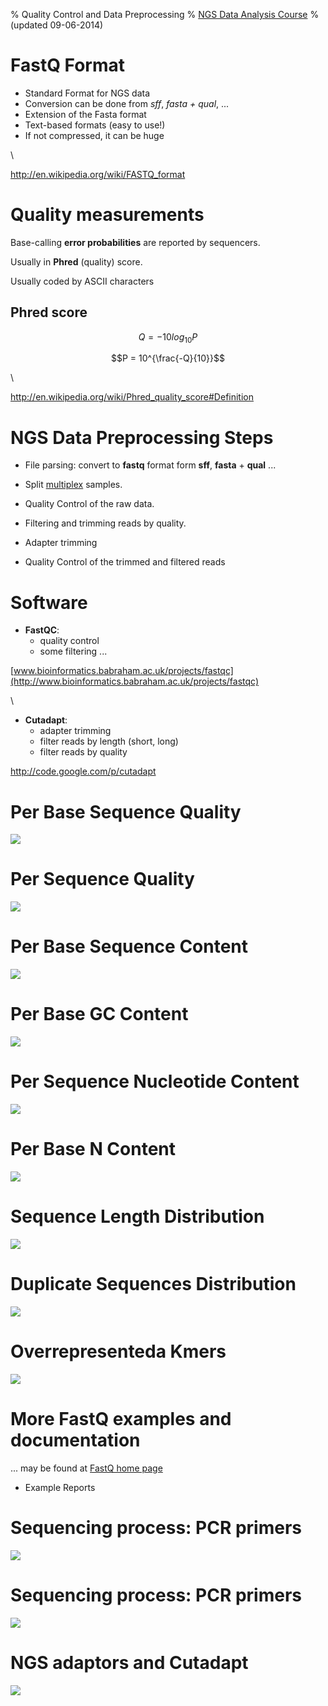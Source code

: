 % Quality Control and Data Preprocessing
% [NGS Data Analysis Course](http://ngs-course.github.io/)
% (updated 09-06-2014)


FastQ Format
================================================================================

- Standard Format for NGS data
- Conversion can be done from _sff_, _fasta + qual_, ... 
- Extension of the Fasta format
- Text-based formats (easy to use!)
- If not compressed, it can be huge

\  

<http://en.wikipedia.org/wiki/FASTQ_format>


Quality measurements
================================================================================

Base-calling __error probabilities__ are reported by sequencers.

Usually in __Phred__ (quality) score.

Usually coded by ASCII characters


Phred score
------------

$$Q = -10 log_{10} P$$

$$P = 10^{\frac{-Q}{10}}$$

\  

<http://en.wikipedia.org/wiki/Phred_quality_score#Definition>




NGS Data Preprocessing Steps
================================================================================

- File parsing: convert to __fastq__ format form __sff__, __fasta__ + __qual__ ...
- Split [multiplex](http://www.illumina.com/technology/multiplexing_sequencing_assay.ilmn "Multiplex Sequencing Assay") samples.

- Quality Control of the raw data.

- Filtering and trimming reads by quality.
- Adapter trimming

- Quality Control of the trimmed and filtered reads



Software
================================================================================


- __FastQC__:
    - quality control
    - some filtering ...

[www.bioinformatics.babraham.ac.uk/projects/fastqc](http://www.bioinformatics.babraham.ac.uk/projects/fastqc)

\ 

- __Cutadapt__: 
    - adapter trimming 
	- filter reads by length (short, long)
	- filter reads by quality

<http://code.google.com/p/cutadapt>



<!-- FastQC Images -->

Per Base Sequence Quality
================================================================================
![](images/per_base_quality)

Per Sequence Quality
================================================================================
![](images/per_sequence_quality)

Per Base Sequence Content
================================================================================
![](images/per_base_sequence_content)

Per Base GC Content
================================================================================
![](images/per_base_gc_content)

Per Sequence Nucleotide Content
================================================================================
![](images/per_sequence_gc_content)

Per Base N Content
===============================================================================
![](images/per_base_n_content)

Sequence Length Distribution
===============================================================================
![](images/sequence_length_distribution)

Duplicate Sequences Distribution
================================================================================
![](images/duplication_levels)

Overrepresenteda Kmers
================================================================================
![](images/kmer_profiles)



More FastQ examples and documentation
================================================================================

... may be found at [FastQ home page](http://www.bioinformatics.babraham.ac.uk/projects/fastqc/)

- Example Reports



Sequencing process: PCR primers 
================================================================================

![](images/pcr_adaptors.png)

Sequencing process: PCR primers 
================================================================================

![](images/illumina_cluster_generation.png)

NGS adaptors and Cutadapt
================================================================================
![](images/adaptors.png)
